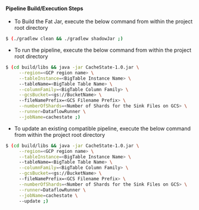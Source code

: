 #### Pipeline Build/Execution Steps

-  To Build the Fat Jar, execute the below command from within the project root directory
```bash
$ (./gradlew clean && ./gradlew shadowJar ;)
```

- To run the pipeline, execute the below command from within the project root directory

```bash
$ (cd build/libs && java -jar CacheState-1.0.jar \
     --region=<GCP region name> \
     --tableInstance=<BigTable Instance Name> \ 
     --tableName=<BigTable Table Name> \
     --columnFamily=<BigTable Column Family> \
     --gcsBucket=<gs://BucketName> \ 
     --fileNamePrefix=<GCS Filename Prefix> \
     --numberOfShards=<Number of Shards for the Sink Files on GCS> \
     --runner=DataflowRunner \
     --jobName=cachestate ;)
```

- To update an existing compatible pipeline, execute the below command from within the project root directory

```bash
$ (cd build/libs && java -jar CacheState-1.0.jar \
     --region=<GCP region name> \
     --tableInstance=<BigTable Instance Name> \ 
     --tableName=<BigTable Table Name> \
     --columnFamily=<BigTable Column Family> \
     --gcsBucket=<gs://BucketName> \ 
     --fileNamePrefix=<GCS Filename Prefix> \
     --numberOfShards=<Number of Shards for the Sink Files on GCS> \
     --runner=DataflowRunner \
     --jobName=cachestate \ 
     --update ;)
```
